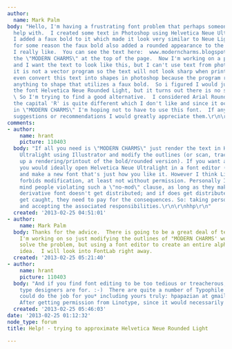```yaml
---
author:
  name: Mark Palm
body: "Hello, I'm having a frustrating font problem that perhaps someone here could
  help with.  I created some text in Photoshop using Helvetica Neue Ultralight.  Then
  I added a faux bold to it which made it look very similar to Neue Light.  However,
  for some reason the faux bold also added a rounded appearance to the text which
  I really like.  You can see the text here:  www.moderncharms.blogspot.com  it's
  the \"MODERN CHARMS\" at the top of the page.  Now I'm working on a print layout
  and I want the text to look like this, but I can't use text from photoshop because
  it is not a vector program so the text will not look sharp when printed.  I can't
  even convert this text into shapes in photoshop because the program refuses to convert
  anything to shape that utilizes a faux bold.  So i figured I would just purchase
  the font Helvetica Neue Rounded Light, but it turns out there is no such thing.
  \ So I'm trying to find a good alternative.  I considered Arial Rounded Light, but
  the capital 'R' is quite different which I don't like and since it occurs twice
  in \"MODERN CHARMS\" I'm hoping not to have to use this font.  If anyone has any
  suggestions or recommendations I would greatly appreciate them.\r\n\r\nMark\r\n\r\n "
comments:
- author:
    name: hrant
    picture: 110403
  body: "If all you need is \"MODERN CHARMS\" just render the text in Helvetica Neue
    Ultralight using Illustrator and modify the outlines (or scan, trace and clean
    up a rendering/printout of the bold/rounded version). If you want an actual font
    you would ideally open Helvetica Neue Ultralight in a font editor (like FontLab)
    and make a new font that's just how you like it. However I think Linotype's EULA
    forbids modification, at least not without permission. Personally I actually don't
    mind people violating such a \"no-mod\" clause, as long as they make sure the
    derivative font doesn't get distributed; and if does get distributed and they
    get caught, they need to pay for the consequences. So: taking personal risks,
    and accepting the associated responsibilities.\r\n\r\nhhp\r\n"
  created: '2013-02-25 04:51:01'
- author:
    name: Mark Palm
  body: Thanks for the advice.  There is going to be a great deal of text in the project
    I'm working on so just modifying the outlines of "MODERN CHARMS' won't really
    solve the problem, but using a font editor to create an entire alphabet is a great
    idea.  I will look into FontLab right away.
  created: '2013-02-25 05:21:40'
- author:
    name: hrant
    picture: 110403
  body: "And if you find font editing to be too tedious or treacherous, that's what
    type designers are for. :-)  There are quite a number of Typophile regulars who
    could do the job for you* including yours truly: hpapazian at gmail dot com.\r\n\r\n*
    After getting permission from Linotype, since it would necessarily involve \"distribution\".\r\n\r\nhhp\r\n"
  created: '2013-02-25 05:46:03'
date: '2013-02-25 01:12:32'
node_type: forum
title: Help! - trying to approximate Helvetica Neue Rounded Light

---
```

